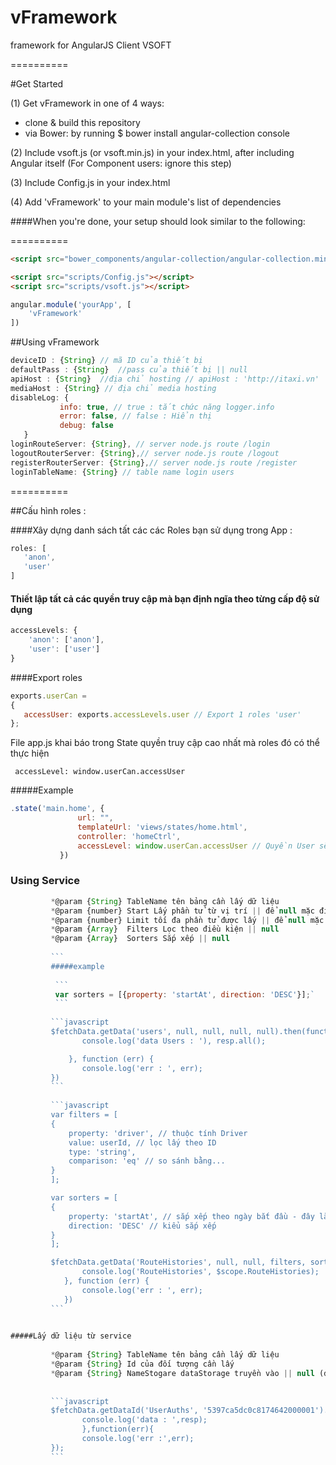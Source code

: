 vFramework
==========

framework for AngularJS Client VSOFT


==========

#Get Started



(1) Get vFramework in one of 4 ways:

* clone & build this repository
* via Bower: by running $ bower install angular-collection console

(2) Include vsoft.js (or vsoft.min.js) in your index.html, after including Angular itself (For Component users: ignore this step)

(3) Include Config.js in your index.html

(4) Add 'vFramework' to your main module's list of dependencies 

####When you're done, your setup should look similar to the following:

==========

```html
<script src="bower_components/angular-collection/angular-collection.min.js"></script>

<script src="scripts/Config.js"></script>
<script src="scripts/vsoft.js"></script>
```

```javascript
angular.module('yourApp', [
    'vFramework'  
])
```

##Using vFramework


 ```javascript
 deviceID : {String} // mã ID của thiết bị 
 defaultPass : {String}  //pass của thiết bị || null
 apiHost : {String}  //địa chỉ hosting // apiHost : 'http://itaxi.vn'
 mediaHost : {String} // địa chỉ media hosting
 disableLog: {
            info: true, // true : tắt chức năng logger.info
            error: false, // false : Hiển thị
            debug: false
    }
 loginRouteServer: {String}, // server node.js route /login
 logoutRouterServer: {String},// server node.js route /logout
 registerRouterServer: {String},// server node.js route /register
 loginTableName: {String} // table name login users
 
  ```
==========

##Cấu hình roles :
 
 
####Xây dựng danh sách tất các các Roles bạn sử dụng trong App :
 
  ```javascript
 roles: [
     'anon',
     'user'
 ]
  ```
 
 
#### Thiết lập tất cả các quyền truy cập mà bạn định ngĩa theo từng cấp độ sử dụng
 
  ```javascript
 accessLevels: {
      'anon': ['anon'],
      'user': ['user']
 }
  ```
  
####Export roles
  
  ```javascript
 exports.userCan =
 {
     accessUser: exports.accessLevels.user // Export 1 roles 'user'
 };
  ```
  File app.js khai báo trong State quyền truy cập cao nhất mà roles đó có thể thực hiện
```
 accessLevel: window.userCan.accessUser
```
#####Example
 ```javascript
 .state('main.home', {
                url: "",
                templateUrl: 'views/states/home.html',
                controller: 'homeCtrl',
                accessLevel: window.userCan.accessUser // Quyền User sẽ được truy cập
            })
 ```
 
### Using Service
```javascript
         *@param {String} TableName tên bảng cần lấy dữ liệu
         *@param {number} Start Lấy phần tử từ vị trí || để null mặc định 0
         *@param {number} Limit tối đa phần tử được lấy || để null mặc định 1000
         *@param {Array}  Filters Lọc theo điều kiện || null
         *@param {Array}  Sorters Sắp xếp || null
         
         ```
         #####example
         
          ```
          var sorters = [{property: 'startAt', direction: 'DESC'}];`
          ```
        
         ```javascript
         $fetchData.getData('users', null, null, null, null).then(function (resp) {
                console.log('data Users : '), resp.all();

             }, function (err) {
                console.log('err : ', err);
         })
         ```
     
         ```javascript
         var filters = [
         {
             property: 'driver', // thuộc tính Driver
             value: userId, // lọc lấy theo ID
             type: 'string',
             comparison: 'eq' // so sánh bằng...
         }
         ];

         var sorters = [
         {
             property: 'startAt', // sắp xếp theo ngày bắt đầu - đây là 1 kiểu thời gian
             direction: 'DESC' // kiểu sắp xếp
         }
         ];

         $fetchData.getData('RouteHistories', null, null, filters, sorters).then(function (resp) {
                console.log('RouteHistories', $scope.RouteHistories);
            }, function (err) {
                console.log('err : ', err);
            })
         ```
         

#####Lấy dữ liệu từ service
         
         *@param {String} TableName tên bảng cần lấy dữ liệu
         *@param {String} Id của đối tượng cần lấy
         *@param {String} NameStogare dataStorage truyền vào || null (để null sẽ lấy từ server)
         
         
         ```javascript
         $fetchData.getDataId('UserAuths', '5397ca5dc0c8174642000001').then(function(resp){
                console.log('data : ',resp);
                },function(err){
                console.log('err :',err);
         });
         ```
         

